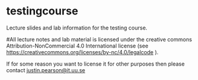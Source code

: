 # testingcourse
Lecture slides and lab information for the testing course.

#All lecture notes and lab material is licensed under the creative commons
 Attribution-NonCommercial 4.0 International license (see
 https://creativecommons.org/licenses/by-nc/4.0/legalcode ).

If for some reason you want to license it for other purposes then please
contact justin.pearson@it.uu.se


